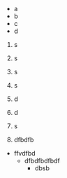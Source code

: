 * a
* b
* c
* d

1. s
2. s
3. s
4. s
5. d
6. d
7. s

1. dfbdfb
  - ffvdfbd
    - dfbdfbdfbdf
      - dbsb
